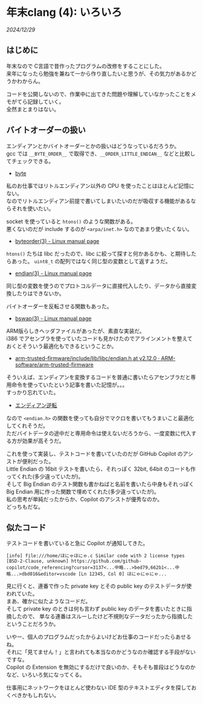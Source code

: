 # 年末clang (4): いろいろ

_2024/12/29_

## はじめに

年末なので C言語で昔作ったプログラムの改修をすることにした。  
来年になったら勉強を兼ねて一から作り直したいと思うが、その気力があるかどうかわからん。

コードを公開しないので、作業中に出てきた問題や理解していなかったことをメモがてら記録していく。  
全然まとまりはない。

## バイトオーダーの扱い

エンディアンとかバイトオーダーとかの扱いはどうなっているだろうか。  
gcc では `__BYTE_ORDER__` で取得でき、`__ORDER_LITTLE_ENDIAN__` などと比較してチェックできる。

* [byte](https://gcc.gnu.org/onlinedocs/cpp/Common-Predefined-Macros.html)

私のお仕事ではリトルエンディアン以外の CPU を使ったことはほとんど記憶にない。  
なのでリトルエンディアン前提で書いてしまいたいのだが吸収する機能があるならそれを使いたい。

socket を使っていると `htons()` のような関数がある。  
悪くないのだが include するのが `<arpa/inet.h>` なのであまり使いたくない。

* [byteorder(3) - Linux manual page](https://www.man7.org/linux/man-pages/man3/htons.3.html)

`htons()` たちは libc だったので、libc に絞って探すと何かあるかも、と期待したらあった。
`uint8_t` の配列ではなく同じ型の変数として返すようだ。

* [endian(3) - Linux manual page](https://www.man7.org/linux/man-pages/man3/endian.3.html)

同じ型の変数を使うのでプロトコルデータに直接代入したり、データから直接変換したりはできないか。

バイトオーダーを反転させる関数もあった。

* [bswap(3) - Linux manual page](https://www.man7.org/linux/man-pages/man3/bswap.3.html)

ARM版らしきヘッダファイルがあったが、素直な実装だ。  
i386 でアセンブラを使っていたコードも見かけたのでアラインメントを整えておくとそういう最適化もできるということか。

* [arm-trusted-firmware/include/lib/libc/endian.h at v2.12.0 · ARM-software/arm-trusted-firmware](https://github.com/ARM-software/arm-trusted-firmware/blob/v2.12.0/include/lib/libc/endian.h)

そういえば、エンディアンを変換するコードを普通に書いたらアセンブラだと専用命令を使っていたという記事を書いた記憶が。。。  
すっかり忘れていた。

* [エンディアン逆転](https://blog.hirokuma.work/2024/10/20241021-arm.html#%E3%82%A8%E3%83%B3%E3%83%87%E3%82%A3%E3%82%A2%E3%83%B3%E9%80%86%E8%BB%A2)

なので `<endian.h>` の関数を使っても自分でマクロを書いてもうまいこと最適化してくれそうだ。  
ただバイトデータの途中だと専用命令は使えないだろうから、一度変数に代入する方が効果が高そうだ。

これを使って実装し、テストコードを書いていたのだが GitHub Copilot のアシストが便利だった。  
Little Endian の 16bit テストを書いたら、それっぽく 32bit, 64bit のコードも作ってくれた(多少違っていたが)。  
そして Big Endian のテスト関数も書かねばと名前を書いたら中身もそれっぽく Big Endian 用に作った関数で埋めてくれた(多少違っていたが)。  
私の思考が単純だったからか、Copilot のアシストが優秀なのか。  
どっちもだな。

## 似たコード

テストコードを書いていると急に Copilot が通知してきた。

```
[info] file:///home/ほにゃほにゃ.c Similar code with 2 license types [BSD-2-Clause, unknown] https://github.com/github-copilot/code_referencing?cursor=3137<...中略...>bed79,662b1<...中略...>dbd016&editor=vscode [Ln 12345, Col 0] ほにゃにゃにゃ...
```

見に行くと、連番で作った private key とその public key のテストデータが使われていた。  
まあ、確かに似たようなコードだ。  
そして private key のときは何も言わず public key のデータを書いたときに指摘したので、
単なる連番はスルーしたけど不規則なデータだったから指摘したということだろうか。

いやー、個人のプログラムだったからよいけどお仕事のコードだったらあせるね。  
それに「見てません！」と言われても本当なのかどうなのか確認する手段がないですな。  
Copilot の Extension を無効にするだけで良いのか、そもそも普段はどうなのかなど、いろいろ気になってくる。

仕事用にネットワークをほとんど使わない IDE 型のテキストエディタを探しておくべきかもしれない。
